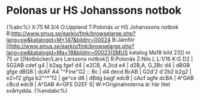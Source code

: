 # Polonas ur HS Johanssons notbok

{%abc%}
X:75
M:3/4
O:Uppland
T:Polonäs ur HS Johanssons notbok
B:http://www.smus.se/earkiv/fmk/browselarge.php?lang=sw&katalogid=M+147&bildnr=00024
B:Jämför [[http://www.smus.se/earkiv/fmk/browselarge.php?lang=sw&katalogid=Ma+18&bildnr=00023|SMUS katalog Ma18 bild 23]] nr 75 ur [[Notböcker/Lars Larssons notbok]]
R:Polonäs
Z:Nils L
L:1/16
K:G
D2 | SG2AB cdef g4 | b2ag fgef d4 | e2CB, A,2cd e4 | d2B,A, G,2Bc d4 | dBGB gfge dBGB |
dcAF A4 "^Fine"G2 :: Bc | d4 decd BcAB | G2d'2 d'2b2 b2g2 | e2>f2 gfga b2"^*"f2 | ge^ce d8 |
dBdg bagf edcB | cAcf agfe dcBA | A^GAB cBcd edcB | A^GAB A=GFE D2EF S|
W:*Originalnoterna är här litet svårtydda.
{%endabc%}

